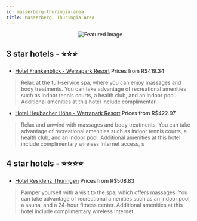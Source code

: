 ```yaml
---
id: masserberg-thuringia-area
title: Masserberg, Thuringia Area
---
```


<center><img src="https://i.travelapi.com/hotels/2000000/1470000/1466700/1466631/b781ed98_z.jpg" alt="Featured Image" /></center>


##  3 star hotels - ⭐️⭐️⭐️

-    [Hotel Frankenblick - Werrapark Resort](https://us.hurb.com/hotels/masserberg/hotel-frankenblick-werrapark-resort-JNP-JP251749?cmp=18055) Prices from R$419.34
   > Relax at the full-service spa, where you can enjoy massages and body treatments. You can take advantage of recreational amenities such as indoor tennis courts, a health club, and an indoor pool. Additional amenities at this hotel include complimentar
-    [Hotel Heubacher Höhe - Werrapark Resort](https://us.hurb.com/hotels/masserberg/hotel-heubacher-hohe-werrapark-resort-JNP-JP841015?cmp=18055) Prices from R$422.97
   > Relax and unwind with massages and body treatments. You can take advantage of recreational amenities such as indoor tennis courts, a health club, and an indoor pool. Additional amenities at this hotel include complimentary wireless Internet access, s

##  4 star hotels - ⭐️⭐️⭐️⭐️

-    [Hotel Residenz Thüringen](https://us.hurb.com/hotels/masserberg/hotel-residenz-thuringen-JNP-JP845472?cmp=18055) Prices from R$508.83
   > Pamper yourself with a visit to the spa, which offers massages. You can take advantage of recreational amenities such as an indoor pool, a sauna, and a 24-hour fitness center. Additional amenities at this hotel include complimentary wireless Internet
